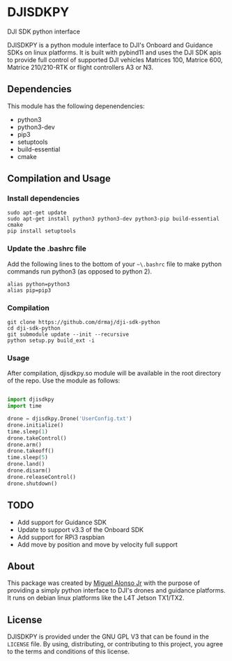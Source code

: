 # DJISDKPY
DJI SDK python interface

DJISDKPY is a python module interface to DJI's Onboard and Guidance SDKs on linux platforms. It is built with pybind11 and uses the DJI SDK
apis to provide full control of supported DJI vehicles Matrices 100, Matrice 600, Matrice 210/210-RTK or flight
controllers A3 or N3.

## Dependencies

This module has the following depenendencies:

* python3
* python3-dev
* pip3
* setuptools
* build-essential
* cmake

## Compilation and Usage

### Install dependencies

```
sudo apt-get update
sudo apt-get install python3 python3-dev python3-pip build-essential cmake
pip install setuptools
```

### Update the .bashrc file
Add the following lines to the bottom of your `~\.bashrc` file to make python commands run python3 (as opposed to python 2). 
```
alias python=python3
alias pip=pip3
```

### Compilation

```
git clone https://github.com/drmaj/dji-sdk-python
cd dji-sdk-python
git submodule update --init --recursive
python setup.py build_ext -i
```

### Usage

After compilation, djisdkpy.so module will be available in the root directory of the repo. Use the module as follows:

```python

import djisdkpy
import time

drone = djisdkpy.Drone('UserConfig.txt')
drone.initialize()
time.sleep(1)
drone.takeControl()
drone.arm()
drone.takeoff()
time.sleep(5)
drone.land()
drone.disarm()
drone.releaseControl()
drone.shutdown()
```

## TODO

* Add support for Guidance SDK
* Update to support v3.3 of the Onboard SDK
* Add support for RPi3 raspbian
* Add move by position and move by velocity full support

## About

This package was created by [Miguel Alonso Jr](http://www.drmiguelalonsojr.com) with the purpose of providing a simply python interface to DJI's drones and guidance platforms.
It runs on debian linux platforms like the L4T Jetson TX1/TX2.

## License

DJISDKPY is provided under the GNU GPL V3 that can be found in the `LICENSE` file. By using, distributing, or
contributing to this project, you agree to the terms and conditions of this license.

